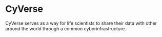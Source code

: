 # CyVerse

CyVerse serves as a way for life scientists to share their data with other around the world through a common cyberinfrastructure. 
